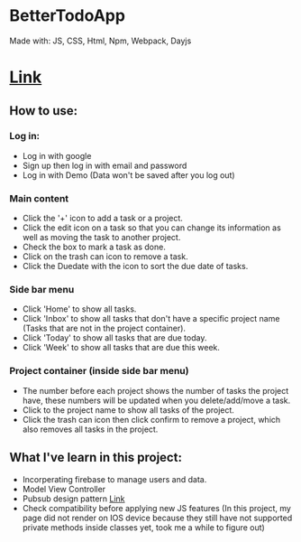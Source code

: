 # BetterTodoApp

Made with: JS, CSS, Html, Npm, Webpack, Dayjs

# [Link](https://toan95dn.github.io/BetterTodoApp/)

## How to use:

### Log in:
- Log in with google
- Sign up then log in with email and password
- Log in with Demo (Data won't be saved after you log out)

### Main content
- Click the '+' icon to add a task or a project.
- Click the edit icon on a task so that you can change its information as well as moving the task to another project.
- Check the box to mark a task as done.
- Click on the trash can icon to remove a task.
- Click the Duedate with the icon to sort the due date of tasks.

### Side bar menu
- Click 'Home' to show all tasks.
- Click 'Inbox' to show all tasks that don't have a specific project name (Tasks that are not in the project container).
- Click 'Today' to show all tasks that are due today.
- Click 'Week' to show all tasks that are due this week.

### Project container (inside side bar menu)
- The number before each project shows the number of tasks the project have, these numbers will be updated when you delete/add/move a task.
- Click to the project name to show all tasks of the project.
- Click the trash can icon then click confirm to remove a project, which also removes all tasks in the project.

## What I've learn in this project:
- Incorperating firebase to manage users and data.
- Model View Controller
- Pubsub design pattern [Link](https://www.youtube.com/watch?v=nQRXi1SVOow)
- Check compatibility before applying new JS features (In this project, my page did not render on IOS device because they still have not supported
private methods inside classes yet, took me a while to figure out)





